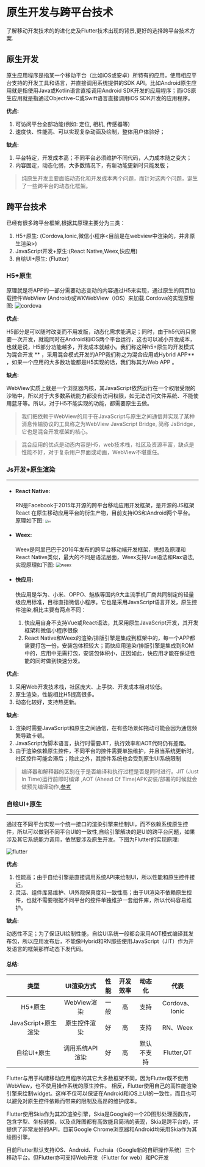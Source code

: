 # 原生开发与跨平台技术

了解移动开发技术的的进化史及Flutter技术出现的背景,更好的选择跨平台技术方案.
<br>

## 原生开发
原生应用程序是指某一个移动平台（比如iOS或安卓）所特有的应用，使用相应平台支持的开发工具和语言，并直接调用系统提供的SDK API。比如Android原生应用就是指使用Java或Kotlin语言直接调用Android SDK开发的应用程序；而iOS原生应用就是指通过Objective-C或Swift语言直接调用iOS SDK开发的应用程序。

**优点:**

1. 可访问平台全部功能(例如: 定位, 相机, 传感器等)
2. 速度快、性能高、可以实现复杂动画及绘制，整体用户体验好；

**缺点:**

1. 平台特定，开发成本高；不同平台必须维护不同代码，人力成本随之变大；
2. 内容固定，动态化弱，大多数情况下，有新功能更新时只能发版；

> 纯原生开发主要面临动态化和开发成本两个问题，而针对这两个问题，诞生了一些跨平台的动态化框架。



## 跨平台技术

已经有很多跨平台框架,根据其原理主要分为三类：

1. H5+原生: (Cordova,Ionic,微信小程序<目前是在webview中渲染的，并非原生渲染>)
2. JavaScript开发+原生:(React Native,Weex,快应用) 
3. 自绘UI+原生: (Flutter)

### H5+原生

原理就是将APP的一部分需要动态变动的内容通过H5来实现，通过原生的网页加载控件WebView (Android)或WKWebView（iOS）来加载.Cordova的实现原理图:
![cordova](http://www.uml.org.cn/mobiledev/images/201904181.png)

**优点:** 

H5部分是可以随时改变而不用发版，动态化需求能满足；同时，由于h5代码只需要一次开发，就能同时在Android和iOS两个平台运行，这也可以减小开发成本，也就是说，H5部分功能越多，开发成本就越小。我们称这种h5+原生的开发模式为混合开发 ** ，采用混合模式开发的APP我们称之为混合应用或Hybrid APP** ，如果一个应用的大多数功能都是H5实现的话，我们称其为Web APP 。

**缺点:** 

WebView实质上就是一个浏览器内核，其JavaScript依然运行在一个权限受限的沙箱中，所以对于大多数系统能力都没有访问权限，如无法访问文件系统、不能使用蓝牙等。所以，对于H5不能实现的功能，都需要原生去做。

> 我们把依赖于WebView的用于在JavaScript与原生之间通信并实现了某种消息传输协议的工具称之为WebView JavaScript Bridge, 简称 JsBridge，它也是混合开发框架的核心。

> 混合应用的优点是动态内容是H5，web技术栈，社区及资源丰富，缺点是性能不好，对于复杂用户界面或动画，WebView不堪重任。



### Js开发+原生渲染

------

- #### React Native: 

  RN是Facebook于2015年开源的跨平台移动应用开发框架，是开源的JS框架 React 在原生移动应用平台的衍生产物，目前支持iOS和Android两个平台。原理如下图:
  <img src="https://pic3.zhimg.com/80/v2-349367c8b1f7aa118672f848861c006e_1440w.jpg" alt="rn" style="zoom: 50%;" />

* #### Weex:

  Weex是阿里巴巴于2016年发布的跨平台移动端开发框架，思想及原理和React Native类似，最大的不同是语法层面，Weex支持Vue语法和Rax语法,实现原理如下图:
  <img src="http://gtms02.alicdn.com/tps/i2/TB1ootBMpXXXXXrXXXXwi60UVXX-596-397.png" alt="weex" style="zoom: 80%;" />

* #### 快应用: 

  快应用是华为、小米、OPPO、魅族等国内9大主流手机厂商共同制定的轻量级应用标准，目标直指微信小程序。它也是采用JavaScript语言开发，原生控件渲染,相比主要有两点不同：
  
  1. 快应用自身不支持Vue或React语法，其采用原生JavaScript开发，其开发框架和微信小程序很像
  2. React Native和Weex的渲染/排版引擎是集成到框架中的，每一个APP都需要打包一份，安装包体积较大；而快应用渲染/排版引擎是集成到ROM中的，应用中无需打包，安装包体积小，正因如此，快应用才能在保证性能的同时做到快速分发。

**优点:** 

  1. 采用Web开发技术栈，社区庞大、上手快、开发成本相对较低。
  2. 原生渲染，性能相比H5提高很多。
  3. 动态化较好，支持热更新。

**缺点:**

  1. 渲染时需要JavaScript和原生之间通信，在有些场景如拖动可能会因为通信频繁导致卡顿。
  2. JavaScript为脚本语言，执行时需要JIT，执行效率和AOT代码仍有差距。
  3. 由于渲染依赖原生控件，不同平台的控件需要单独维护，并且当系统更新时，社区控件可能会滞后；除此之外，其控件系统也会受到原生UI系统限制

> 编译器和解释器的区别在于是否编译和执行过程是否是同时进行。JIT (Just In Time)运行前即时编译 ,AOT (Ahead Of Time)APK安装/部署的时候就会做预先编译动作,[参考](https://blog.csdn.net/wzxxdghdf/article/details/115512570)



### 自绘UI+原生

------

通过在不同平台实现一个统一接口的渲染引擎来绘制UI，而不依赖系统原生控件，所以可以做到不同平台UI的一致性,自绘引擎解决的是UI的跨平台问题，如果涉及其它系统能力调用，依然要涉及原生开发。下图为Flutter的实现原理: 

<img src="https://book.flutterchina.club/assets/img/1-1.41c572c4.png" alt="flutter"  />

**优点**: 

1. 性能高；由于自绘引擎是直接调用系统API来绘制UI，所以性能和原生控件接近。
2. 灵活、组件库易维护、UI外观保真度和一致性高；由于UI渲染不依赖原生控件，也就不需要根据不同平台的控件单独维护一套组件库，所以代码容易维护。 

**缺点:**

动态性不足；为了保证UI绘制性能，自绘UI系统一般都会采用AOT模式编译其发布包，所以应用发布后，不能像Hybrid和RN那些使用JavaScript（JIT）作为开发语言的框架那样动态下发代码。

#### **总结:**

|        类型         |   UI渲染方式    | 性能 | 开发效率 |   动态化   |      代表      |
| :-----------------: | :-------------: | :--: | :------: | :--------: | :------------: |
|       H5+原生       |   WebView渲染   | 一般 |    高    |    支持    | Cordova、Ionic |
| JavaScript+原生渲染 |  原生控件渲染   |  好  |    高    |    支持    |    RN、Weex    |
|     自绘UI+原生     | 调用系统API渲染 |  好  |    高    | 默认不支持 |   Flutter,QT   |



Flutter与用于构建移动应用程序的其它大多数框架不同，因为Flutter既不使用WebView，也不使用操作系统的原生控件。 相反，Flutter使用自己的高性能渲染引擎来绘制widget。这样不仅可以保证在Android和iOS上UI的一致性，而且也可以避免对原生控件依赖而带来的限制及高昂的维护成本。

Flutter使用Skia作为其2D渲染引擎，Skia是Google的一个2D图形处理函数库，包含字型、坐标转换，以及点阵图都有高效能且简洁的表现，Skia是跨平台的，并提供了非常友好的API，目前Google Chrome浏览器和Android均采用Skia作为其绘图引擎。

目前Flutter默认支持iOS、Android、Fuchsia（Google新的自研操作系统）三个移动平台。但Flutter亦可支持Web开发（Flutter for web）和PC开发